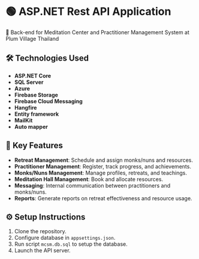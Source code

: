 # 🟢 **ASP.NET Rest API Application**

🚀 Back-end for Meditation Center and Practitioner Management System at Plum Village Thailand

## 🛠️ Technologies Used
- **ASP.NET Core** 
- **SQL Server** 
- **Azure**
- **Firebase Storage**
- **Firebase Cloud Messaging**
- **Hangfire**
- **Entity framework**
- **MailKit**
- **Auto mapper**

## 🌟 Key Features
- **Retreat Management**: Schedule and assign monks/nuns and resources.
- **Practitioner Management**: Register, track progress, and achievements.
- **Monks/Nuns Management**: Manage profiles, retreats, and teachings.
- **Meditation Hall Management**: Book and allocate resources.
- **Messaging**: Internal communication between practitioners and monks/nuns.
- **Reports**: Generate reports on retreat effectiveness and resource usage.

## ⚙️ Setup Instructions
1. Clone the repository.
2. Configure database in `appsettings.json`.
3. Run script `mcsm.db.sql` to setup the database.
4. Launch the API server.
